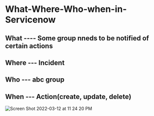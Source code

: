 # What-Where-Who-when-in-Servicenow


## What ---- Some group nneds to be notified of certain actions

## Where --- Incident

## Who --- abc group

## When --- Action(create, update, delete)


![Screen Shot 2022-03-12 at 11 24 20 PM](https://user-images.githubusercontent.com/52090888/158046402-511f73a7-119b-4981-9550-f0cfb8b5d47a.png)

